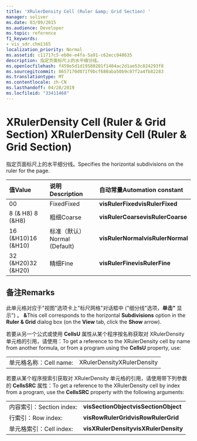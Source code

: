 ```yaml
---
title: 'XRulerDensity Cell (Ruler &amp; Grid Section) '
manager: soliver
ms.date: 03/09/2015
ms.audience: Developer
ms.topic: reference
f1_keywords:
- vis_sdr.chm1165
localization_priority: Normal
ms.assetid: c11717c5-eb0e-e4fa-5a91-c62ecc048635
description: 指定页面标尺上的水平细分线。
ms.openlocfilehash: f459e5d1d19580201f1404ac2d1ae53c824293f8
ms.sourcegitcommit: 8657170d071f9bcf680aba50b9c07f2a4fb82283
ms.translationtype: MT
ms.contentlocale: zh-CN
ms.lasthandoff: 04/28/2019
ms.locfileid: "33411468"
---
```

# <a name="xrulerdensity-cell-ruler-amp-grid-section"></a><span data-ttu-id="baa0f-103">XRulerDensity Cell (Ruler &amp; Grid Section) </span><span class="sxs-lookup"><span data-stu-id="baa0f-103">XRulerDensity Cell (Ruler &amp; Grid Section)</span></span>

<span data-ttu-id="baa0f-104">指定页面标尺上的水平细分线。</span><span class="sxs-lookup"><span data-stu-id="baa0f-104">Specifies the horizontal subdivisions on the ruler for the page.</span></span>
  
|<span data-ttu-id="baa0f-105">**值**</span><span class="sxs-lookup"><span data-stu-id="baa0f-105">**Value**</span></span>|<span data-ttu-id="baa0f-106">**说明**</span><span class="sxs-lookup"><span data-stu-id="baa0f-106">**Description**</span></span>|<span data-ttu-id="baa0f-107">**自动常量**</span><span class="sxs-lookup"><span data-stu-id="baa0f-107">**Automation constant**</span></span>|
|:-----|:-----|:-----|
|<span data-ttu-id="baa0f-108">0</span><span class="sxs-lookup"><span data-stu-id="baa0f-108">0</span></span>  <br/> |<span data-ttu-id="baa0f-109">Fixed</span><span class="sxs-lookup"><span data-stu-id="baa0f-109">Fixed</span></span>  <br/> |<span data-ttu-id="baa0f-110">**visRulerFixed**</span><span class="sxs-lookup"><span data-stu-id="baa0f-110">**visRulerFixed**</span></span> <br/> |
|<span data-ttu-id="baa0f-111">8 (&amp; H8) </span><span class="sxs-lookup"><span data-stu-id="baa0f-111">8 (&amp;H8)</span></span>  <br/> |<span data-ttu-id="baa0f-112">粗细</span><span class="sxs-lookup"><span data-stu-id="baa0f-112">Coarse</span></span>  <br/> |<span data-ttu-id="baa0f-113">**visRulerCoarse**</span><span class="sxs-lookup"><span data-stu-id="baa0f-113">**visRulerCoarse**</span></span> <br/> |
|<span data-ttu-id="baa0f-114">16 (&amp;H10)</span><span class="sxs-lookup"><span data-stu-id="baa0f-114">16 (&amp;H10)</span></span>  <br/> |<span data-ttu-id="baa0f-115">标准（默认）</span><span class="sxs-lookup"><span data-stu-id="baa0f-115">Normal (Default)</span></span>  <br/> |<span data-ttu-id="baa0f-116">**visRulerNormal**</span><span class="sxs-lookup"><span data-stu-id="baa0f-116">**visRulerNormal**</span></span> <br/> |
|<span data-ttu-id="baa0f-117">32 (&amp;H20)</span><span class="sxs-lookup"><span data-stu-id="baa0f-117">32 (&amp;H20)</span></span>  <br/> |<span data-ttu-id="baa0f-118">精细</span><span class="sxs-lookup"><span data-stu-id="baa0f-118">Fine</span></span>  <br/> |<span data-ttu-id="baa0f-119">**visRulerFine**</span><span class="sxs-lookup"><span data-stu-id="baa0f-119">**visRulerFine**</span></span> <br/> |
   
## <a name="remarks"></a><span data-ttu-id="baa0f-120">备注</span><span class="sxs-lookup"><span data-stu-id="baa0f-120">Remarks</span></span>

<span data-ttu-id="baa0f-121">此单元格对应于"视图"选项卡上"标尺网格"对话框中 ("细分线"选项，**单击"** 显示") 。 **&amp;**</span><span class="sxs-lookup"><span data-stu-id="baa0f-121">This cell corresponds to the horizontal **Subdivisions** option in the **Ruler &amp; Grid** dialog box (on the **View** tab, click the **Show** arrow).</span></span> 
  
<span data-ttu-id="baa0f-122">若要从另一个公式或使用 **CellsU** 属性从某个程序按名称获取对 XRulerDensity 单元格的引用，请使用：</span><span class="sxs-lookup"><span data-stu-id="baa0f-122">To get a reference to the XRulerDensity cell by name from another formula, or from a program using the **CellsU** property, use:</span></span> 
  
|||
|:-----|:-----|
|<span data-ttu-id="baa0f-123">单元格名称：</span><span class="sxs-lookup"><span data-stu-id="baa0f-123">Cell name:</span></span>  <br/> |<span data-ttu-id="baa0f-124">XRulerDensity</span><span class="sxs-lookup"><span data-stu-id="baa0f-124">XRulerDensity</span></span>  <br/> |
   
<span data-ttu-id="baa0f-125">若要从某个程序按索引获取对 XRulerDensity 单元格的引用，请使用带下列参数的 **CellsSRC** 属性：</span><span class="sxs-lookup"><span data-stu-id="baa0f-125">To get a reference to the XRulerDensity cell by index from a program, use the **CellsSRC** property with the following arguments:</span></span> 
  
|||
|:-----|:-----|
|<span data-ttu-id="baa0f-126">内容索引：</span><span class="sxs-lookup"><span data-stu-id="baa0f-126">Section index:</span></span>  <br/> |<span data-ttu-id="baa0f-127">**visSectionObject**</span><span class="sxs-lookup"><span data-stu-id="baa0f-127">**visSectionObject**</span></span> <br/> |
|<span data-ttu-id="baa0f-128">行索引：</span><span class="sxs-lookup"><span data-stu-id="baa0f-128">Row index:</span></span>  <br/> |<span data-ttu-id="baa0f-129">**visRowRulerGrid**</span><span class="sxs-lookup"><span data-stu-id="baa0f-129">**visRowRulerGrid**</span></span> <br/> |
|<span data-ttu-id="baa0f-130">单元格索引：</span><span class="sxs-lookup"><span data-stu-id="baa0f-130">Cell index:</span></span>  <br/> |<span data-ttu-id="baa0f-131">**visXRulerDensity**</span><span class="sxs-lookup"><span data-stu-id="baa0f-131">**visXRulerDensity**</span></span> <br/> |
   

